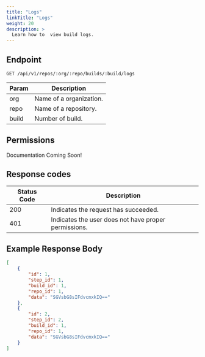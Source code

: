 ```yaml
---
title: "Logs"
linkTitle: "Logs"
weight: 20
description: >
  Learn how to  view build logs.
---
```


## Endpoint

```
GET /api/v1/repos/:org/:repo/builds/:build/logs
```

| Param | Description |
|---|---|
| org | Name of a organization. |
| repo | Name of a repository. |
| build | Number of build. |

## Permissions

Documentation Coming Soon!

## Response codes

| Status Code | Description |
|---|---|
| 200 | Indicates the request has succeeded. |
| 401 | Indicates the user does not have proper permissions. |

## Example Response Body

```json
[
	{
		"id": 1,
		"step_id": 1,
		"build_id": 1,
		"repo_id": 1,
		"data": "SGVsbG8sIFdvcmxkIQ=="
	},
	{
		"id": 2,
		"step_id": 2,
		"build_id": 1,
		"repo_id": 1,
		"data": "SGVsbG8sIFdvcmxkIQ=="
	}
]
```
